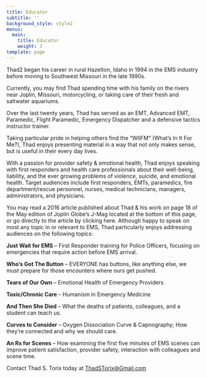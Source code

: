 ```yaml
---
title: Educator
subtitle: ''
background_style: style2
menus:
  main:
    title: Educator
    weight: 3
template: page
---
```

Thad2 began his career in rural Hazelton, Idaho in 1994 in the EMS industry before moving to Southwest Missouri in the late 1990s.

Currently, you may find Thad spending time with his family on the rivers near Joplin, Missouri, motorcycling, or taking care of their fresh and saltwater aquariums.

Over the last twenty years, Thad has served as an EMT, Advanced EMT, Paramedic, Flight Paramedic, Emergency Dispatcher and a defensive tactics instructor trainer.

Taking particular pride in helping others find the “WIIFM” (What’s In It For Me?), Thad enjoys presenting material in a way that not only makes sense, but is useful in their every day lives.

With a passion for provider safety & emotional health, Thad enjoys speaking with first responders and health care professionals about their well-being, liability, and the ever growing problems of violence, suicide, and emotional health.  Target audiences include first responders, EMTs, paramedics, fire department/rescue personnel, nurses, medical technicians, managers, administrators, and physicians.

You may read a 2016 article published about Thad & his work on page 18 of the May edition of Joplin Globe’s J-Mag located at the bottom of this page, or go directly to the article by clicking here. Although happy to speak on most any topic in or relevant to EMS, Thad particularly enjoys addressing audiences on the following topics:

**Just Wait for EMS** – First Responder training for Police Officers, focusing on emergencies that require action before EMS arrival.

**Who’s Got The Button** – EVERYONE has buttons, like anything else, we must prepare for those encounters where ours get pushed.

**Tears of Our Own** – Emotional Health of Emergency Providers

**Toxic/Chronic Care** – Humanism in Emergency Medicine

**And Then She Died** – What the deaths of patients, colleagues, and a student can teach us.

**Curves to Consider** – Oxygen Dissociation Curve & Capnography; How they’re connected and why we should care.

**An Rx for Scenes** – How examining the first five minutes of EMS scenes can improve patient satisfaction, provider safety, interaction with colleagues and scene time.

Contact Thad S. Torix today at ThadSTorix@Gmail.com
